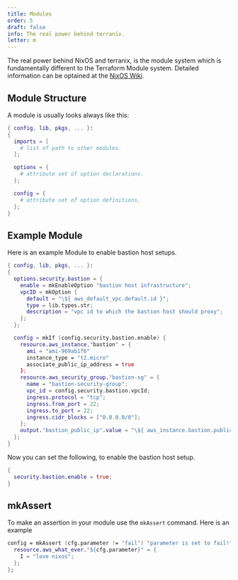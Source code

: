 ```yaml
---
title: Modules
order: 5
draft: false
info: The real power behind terranix.
letter: m
---
```


The real power behind NixOS and terranix,
is the module system which is fundamentally different to the
Terraform Module system.
Detailed information can be optained at the
[NixOS Wiki](https://nixos.wiki/wiki/NixOS_Modules).

## Module Structure

A module is usually looks always like this:

```nix
{ config, lib, pkgs, ... }:
{
  imports = [
    # list of path to other modules.
  ];

  options = {
    # attribute set of option declarations.
  };

  config = {
    # attribute set of option definitions.
  };
}
```

## Example Module

Here is an example Module to enable bastion host setups.

```nix
{ config, lib, pkgs, ... }:
{
  options.security.bastion = {
    enable = mkEnableOption "bastion host infrastructure";
    vpcID = mkOption {
      default = "\${ aws_default_vpc.default.id }";
      type = lib.types.str;
      description = "vpc id to which the bastion host should proxy";
    };
  };

  config = mkIf (config.security.bastion.enable) {
    resource.aws_instance."bastion" = {
      ami = "ami-969ab1f6"
      instance_type = "t2.micro"
      associate_public_ip_address = true
    };
    resource.aws_security_group."bastion-sg" = {
      name = "bastion-security-group";
      vpc_id = config.security.bastion.vpcId;
      ingress.protocol = "tcp";
      ingress.from_port = 22;
      ingress.to_port = 22;
      ingress.cidr_blocks = ["0.0.0.0/0"];
    };
    output."bastion_public_ip".value = "\${ aws_instance.bastion.public_ip }";
  };
}
```

Now you can set the following, to enable the bastion host setup.

```nix
{
  security.bastion.enable = true;
}
```

## mkAssert

To make an assertion in your module use the `mkAssert` command.
Here is an example

```nix
config = mkAssert (cfg.parameter != "fail") "parameter is set to fail!" {
  resource.aws_what_ever."${cfg.parameter}" = {
    I = "love nixos";
  };
};
```
